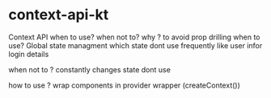 # context-api-kt

Context API when to use? when not to?
why ? to avoid prop drilling
when to use? Global state managment which state dont use frequently like user infor login details

when not to ? constantly changes state dont use

how to use ? wrap components in provider wrapper (createContext())
